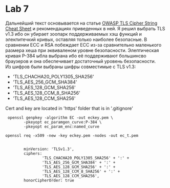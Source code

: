 Lab 7 
============
Дальнейший текст основывается на статье [OWASP TLS Cipher String Cheat Sheet](https://cheatsheetseries.owasp.org/cheatsheets/TLS_Cipher_String_Cheat_Sheet.html) и рекомендациях приведенных в ней. Я решил выбрать TLS v1.3 ибо он убирает зоопарк поддерживаемых хэш функций и элекпитечкий кривых, оставляя только наиболее безопасные. В сравнении ECC и RSA побеждает ECC из-за сравнительно маленького размера хеша при эквиваленом уровне безопасности. Элептическая кривая P-384 ыбла выбрана ибо её поддерживают большинсво браузеров и она обеспечивает достаточный уровень безопасности.  
Из шифров были выбраны шифры совместимые с TLS v1.3:
- 'TLS_CHACHA20_POLY1305_SHA256'
- 'TLS_AES_256_GCM_SHA384' 
- 'TLS_AES_128_GCM_SHA256' 
- 'TLS_AES_128_CCM_8_SHA256'
- 'TLS_AES_128_CCM_SHA256' 

Cert and key are located in 'https' folder that is in '.gitignore'

```
 openssl genpkey -algorithm EC -out eckey.pem \
        -pkeyopt ec_paramgen_curve:P-384 \
        -pkeyopt ec_param_enc:named_curve

openssl req -x509 -new -key eckey.pem -nodes -out ec_t.pem


        minVersion: 'TLSv1.3',
        ciphers:  
                'TLS_CHACHA20_POLY1305_SHA256' + ':' +
                'TLS_AES_256_GCM_SHA384' + ':' +
                'TLS_AES_128_GCM_SHA256' + ':' +
                'TLS_AES_128_CCM_8_SHA256' + ':' +
                'TLS_AES_128_CCM_SHA256',
        honorCipherOrder: true
```